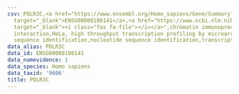 ```yaml
---
csv: POLR3C,<a href="https://www.ensembl.org/Homo_sapiens/Gene/Summary?db=core;g=ENSG00000186141"
  target="_blank">ENSG00000186141</a>,<a href="https://www.ncbi.nlm.nih.gov/pubmed/17216044"
  target="_blank"><i class="fas fa-file"></i></a>",chromatin immunoprecipitation assay,direct
  interaction,HeLa, high throughput transcription profiling by microarray,nucleotide
  sequence identification,nucleotide sequence identification,transcriptional regulation,
data_alias: POLR3C
data_id: ENSG00000186141
data_numevidence: 1
data_species: Homo sapiens
data_taxid: '9606'
title: POLR3C
---
```

